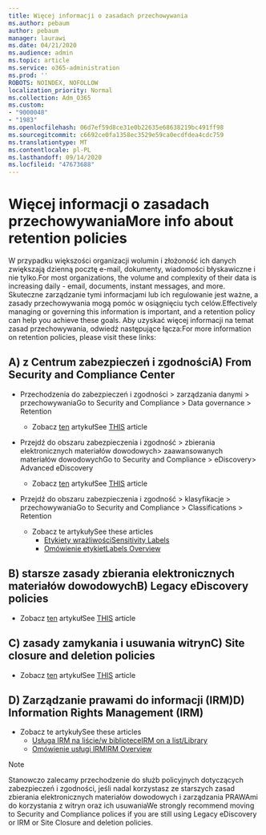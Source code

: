 ```yaml
---
title: Więcej informacji o zasadach przechowywania
ms.author: pebaum
author: pebaum
manager: laurawi
ms.date: 04/21/2020
ms.audience: admin
ms.topic: article
ms.service: o365-administration
ms.prod: ''
ROBOTS: NOINDEX, NOFOLLOW
localization_priority: Normal
ms.collection: Adm_O365
ms.custom:
- "9000048"
- "1983"
ms.openlocfilehash: 06d7ef59d8ce31e0b22635e68638219bc491ff98
ms.sourcegitcommit: c6692ce0fa1358ec3529e59ca0ecdfdea4cdc759
ms.translationtype: MT
ms.contentlocale: pl-PL
ms.lasthandoff: 09/14/2020
ms.locfileid: "47673688"
---
```

# <a name="more-info-about-retention-policies"></a><span data-ttu-id="23459-102">Więcej informacji o zasadach przechowywania</span><span class="sxs-lookup"><span data-stu-id="23459-102">More info about retention policies</span></span>

<span data-ttu-id="23459-103">W przypadku większości organizacji wolumin i złożoność ich danych zwiększają dzienną pocztę e-mail, dokumenty, wiadomości błyskawiczne i nie tylko.</span><span class="sxs-lookup"><span data-stu-id="23459-103">For most organizations, the volume and complexity of their data is increasing daily - email, documents, instant messages, and more.</span></span> <span data-ttu-id="23459-104">Skuteczne zarządzanie tymi informacjami lub ich regulowanie jest ważne, a zasady przechowywania mogą pomóc w osiągnięciu tych celów.</span><span class="sxs-lookup"><span data-stu-id="23459-104">Effectively managing or governing this information is important, and a retention policy can help you achieve these goals.</span></span> <span data-ttu-id="23459-105">Aby uzyskać więcej informacji na temat zasad przechowywania, odwiedź następujące łącza:</span><span class="sxs-lookup"><span data-stu-id="23459-105">For more information on retention policies, please visit these links:</span></span>

## <a name="a-from-security-and-compliance-center"></a><span data-ttu-id="23459-106">A) z Centrum zabezpieczeń i zgodności</span><span class="sxs-lookup"><span data-stu-id="23459-106">A) From Security and Compliance Center</span></span>

- <span data-ttu-id="23459-107">Przechodzenia do zabezpieczeń i zgodności > zarządzania danymi > przechowywania</span><span class="sxs-lookup"><span data-stu-id="23459-107">Go to Security and Compliance > Data governance > Retention</span></span>
  - <span data-ttu-id="23459-108">Zobacz [ten](https://docs.microsoft.com/microsoft-365/compliance/retention-policies) artykuł</span><span class="sxs-lookup"><span data-stu-id="23459-108">See [THIS](https://docs.microsoft.com/microsoft-365/compliance/retention-policies) article</span></span>

- <span data-ttu-id="23459-109">Przejdź do obszaru zabezpieczenia i zgodność > zbierania elektronicznych materiałów dowodowych> zaawansowanych materiałów dowodowych</span><span class="sxs-lookup"><span data-stu-id="23459-109">Go to Security and Compliance > eDiscovery> Advanced eDiscovery</span></span> 
  - <span data-ttu-id="23459-110">Zobacz [ten](https://docs.microsoft.com/microsoft-365/compliance/ediscovery-cases) artykuł</span><span class="sxs-lookup"><span data-stu-id="23459-110">See [THIS](https://docs.microsoft.com/microsoft-365/compliance/ediscovery-cases) article</span></span>

- <span data-ttu-id="23459-111">Przejdź do obszaru zabezpieczenia i zgodność > klasyfikacje > przechowywania</span><span class="sxs-lookup"><span data-stu-id="23459-111">Go to Security and Compliance > Classifications > Retention</span></span>
  - <span data-ttu-id="23459-112">Zobacz te artykuły</span><span class="sxs-lookup"><span data-stu-id="23459-112">See these articles</span></span>
    - [<span data-ttu-id="23459-113">Etykiety wrażliwości</span><span class="sxs-lookup"><span data-stu-id="23459-113">Sensitivity Labels</span></span>](https://docs.microsoft.com/microsoft-365/compliance/sensitivity-labels)
    - [<span data-ttu-id="23459-114">Omówienie etykiet</span><span class="sxs-lookup"><span data-stu-id="23459-114">Labels Overview</span></span>](https://docs.microsoft.com/microsoft-365/compliance/labels)

## <a name="b-legacy-ediscovery-policies"></a><span data-ttu-id="23459-115">B) starsze zasady zbierania elektronicznych materiałów dowodowych</span><span class="sxs-lookup"><span data-stu-id="23459-115">B) Legacy eDiscovery policies</span></span>

- <span data-ttu-id="23459-116">Zobacz [ten](https://support.office.com/article/Set-up-an-eDiscovery-Center-in-SharePoint-Online-A18F8975-AA7F-43B4-A7D6-001D14744D8E) artykuł</span><span class="sxs-lookup"><span data-stu-id="23459-116">See [THIS](https://support.office.com/article/Set-up-an-eDiscovery-Center-in-SharePoint-Online-A18F8975-AA7F-43B4-A7D6-001D14744D8E) article</span></span>

## <a name="c-site-closure-and-deletion-policies"></a><span data-ttu-id="23459-117">C) zasady zamykania i usuwania witryn</span><span class="sxs-lookup"><span data-stu-id="23459-117">C) Site closure and deletion policies</span></span>

- <span data-ttu-id="23459-118">Zobacz [ten](https://support.office.com/article/Use-policies-for-site-closure-and-deletion-A8280D82-27FD-48C5-9ADF-8A5431208BA5) artykuł</span><span class="sxs-lookup"><span data-stu-id="23459-118">See [THIS](https://support.office.com/article/Use-policies-for-site-closure-and-deletion-A8280D82-27FD-48C5-9ADF-8A5431208BA5) article</span></span>  

## <a name="d-information-rights-management-irm"></a><span data-ttu-id="23459-119">D) Zarządzanie prawami do informacji (IRM)</span><span class="sxs-lookup"><span data-stu-id="23459-119">D) Information Rights Management (IRM)</span></span>

- <span data-ttu-id="23459-120">Zobacz te artykuły</span><span class="sxs-lookup"><span data-stu-id="23459-120">See these articles</span></span>
  - [<span data-ttu-id="23459-121">Usługa IRM na liście/w bibliotece</span><span class="sxs-lookup"><span data-stu-id="23459-121">IRM on a list/Library</span></span>](https://support.office.com/article/apply-information-rights-management-to-a-list-or-library-3bdb5c4e-94fc-4741-b02f-4e7cc3c54aa1)
  - [<span data-ttu-id="23459-122">Omówienie usługi IRM</span><span class="sxs-lookup"><span data-stu-id="23459-122">IRM Overview</span></span>](https://support.office.com/article/create-and-apply-information-management-policies-eb501fe9-2ef6-4150-945a-65a6451ee9e9)

> [!Note]
> <span data-ttu-id="23459-123">Stanowczo zalecamy przechodzenie do służb policyjnych dotyczących zabezpieczeń i zgodności, jeśli nadal korzystasz ze starszych zasad zbierania elektronicznych materiałów dowodowych i zarządzania PRAWAmi do korzystania z witryn oraz ich usuwania</span><span class="sxs-lookup"><span data-stu-id="23459-123">We strongly recommend moving to Security and Compliance polices if you are still using Legacy eDiscovery or IRM or Site Closure and deletion policies.</span></span>
